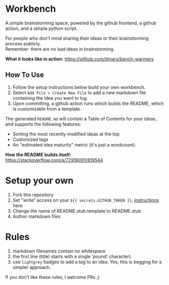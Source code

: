 # Workbench

A simple brainstorming space, powered by the github frontend, a github action, and a simple python script.

For people who don't mind sharing their ideas or their brainstorming process publicly.  
Remember: there are no bad ideas in brainstorming.

**What it looks like in action:** https://github.com/dmarx/bench-warmers  

## How To Use

1. Follow the setup instructions below build your own workbench.
2. Select `Add File > Create New File` to add a new markdown file containing the idea you want to log.
3. Upon committing, a github action runs which builds the README, which is customizable from a template.

The generated `README.md` will contain a Table of Contents for your ideas, and supports the following features:

* Sorting the most recently modified ideas at the top
* Customized tags
* An "estimated idea maturity" metric (it's just a wordcount).

**How the README builds itself:**  https://stackoverflow.com/a/72918091/819544  

# Setup your own

1. Fork this repository
2. Set "write" access on your `${{ secrets.GITHUB_TOKEN }}`, [instructions](https://docs.github.com/en/repositories/managing-your-repositorys-settings-and-features/enabling-features-for-your-repository/managing-github-actions-settings-for-a-repository#configuring-the-default-github_token-permissions) here.
3. Change the name of README.stub.template to README.stub
4. Author markdown files

# Rules

1. markdown filenames contain no whitespace
2. the first line (title) starts with a single 'pound' character). 
3. use `lightgrey` badges to add a tag to an idea. Yes, this is begging for a simpler approach.

If you don't like these rules, I welcome PRs ;)
